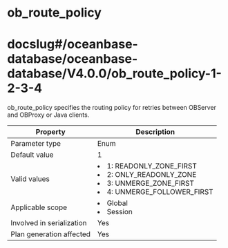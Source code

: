 ob_route_policy
====================================
# docslug#/oceanbase-database/oceanbase-database/V4.0.0/ob_route_policy-1-2-3-4
ob_route_policy specifies the routing policy for retries between OBServer and OBProxy or Java clients.


| **Property**              | **Description** |
|---------------------------|----------------------------------------------------------------------------------------------------------------------------------------------------------------------------------------------------------------------------------------------------------------|
| Parameter type            | Enum |
| Default value             | 1 |
| Valid values              | <li> 1: READONLY_ZONE_FIRST   <li> 2: ONLY_READONLY_ZONE   <li> 3: UNMERGE_ZONE_FIRST   <li> 4: UNMERGE_FOLLOWER_FIRST |
| Applicable scope          | <li> Global   <li> Session |
| Involved in serialization | Yes |
| Plan generation affected  | Yes |


